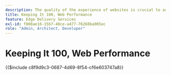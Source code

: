 ```yaml
---
description: The quality of the experience of websites is crucial to achieving the business goals of your website and the satisfaction of your visitors.
title: Keeping It 100, Web Performance
feature: Edge Delivery Services
exl-id: f808ae16-15b7-48ce-a477-76268ba005ec
role: "Admin, Architect, Developer"
---
```

# Keeping It 100, Web Performance

{{$include c8f9d9c3-0687-4d69-8f54-cf6e603747a8}}
